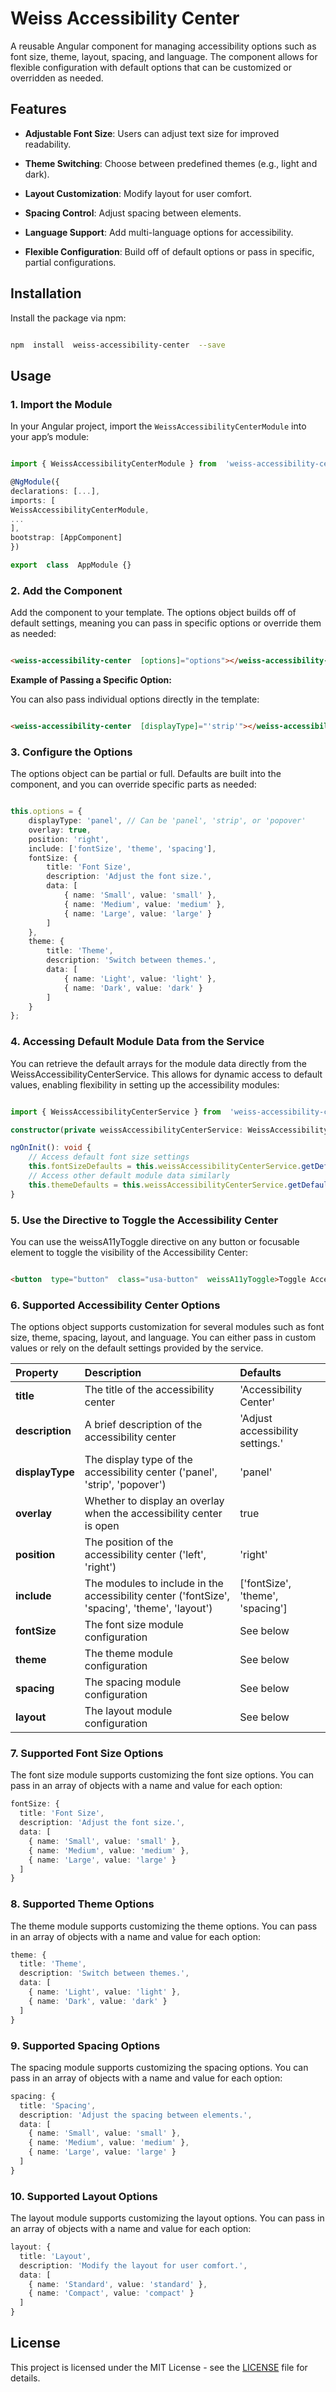 # Weiss Accessibility Center

  
A reusable Angular component for managing accessibility options such as font size, theme, layout, spacing, and language. The component allows for flexible configuration with default options that can be customized or overridden as needed.

  

## Features

  

-  **Adjustable Font Size**: Users can adjust text size for improved readability.

-  **Theme Switching**: Choose between predefined themes (e.g., light and dark).

-  **Layout Customization**: Modify layout for user comfort.

-  **Spacing Control**: Adjust spacing between elements.

-  **Language Support**: Add multi-language options for accessibility.

-  **Flexible Configuration**: Build off of default options or pass in specific, partial configurations.

  

## Installation

  

Install the package via npm:

  

```bash

npm  install  weiss-accessibility-center  --save

```

  

## Usage

### 1. Import the Module

  

In your Angular project, import the `WeissAccessibilityCenterModule` into your app’s module:

  

```typescript

import { WeissAccessibilityCenterModule } from  'weiss-accessibility-center';

@NgModule({
declarations: [...],
imports: [
WeissAccessibilityCenterModule,
...
],
bootstrap: [AppComponent]
})

export  class  AppModule {}

```

  

### 2. Add the Component

  

Add the <weiss-accessibility-center> component to your template. The options object builds off of default settings, meaning you can pass in specific options or override them as needed:

  

```html

<weiss-accessibility-center  [options]="options"></weiss-accessibility-center>

```

  

**Example of Passing a Specific Option:**

You can also pass individual options directly in the template:

  

```html

<weiss-accessibility-center  [displayType]="'strip'"></weiss-accessibility-center>

```

  

### 3. Configure the Options

  

The options object can be partial or full. Defaults are built into the component, and you can override specific parts as needed:

  

```typescript

this.options = {
	displayType: 'panel', // Can be 'panel', 'strip', or 'popover'
	overlay: true,
	position: 'right',
	include: ['fontSize', 'theme', 'spacing'],
	fontSize: {
		title: 'Font Size',
		description: 'Adjust the font size.',
		data: [
			{ name: 'Small', value: 'small' },
			{ name: 'Medium', value: 'medium' },
			{ name: 'Large', value: 'large' }
		]
	},
	theme: {
		title: 'Theme',
		description: 'Switch between themes.',
		data: [
			{ name: 'Light', value: 'light' },
			{ name: 'Dark', value: 'dark' }
		]
	}
};

```

  

### 4. Accessing Default Module Data from the Service

You can retrieve the default arrays for the module data directly from the WeissAccessibilityCenterService. This allows for dynamic access to default values, enabling flexibility in setting up the accessibility modules:

  

```typescript

import { WeissAccessibilityCenterService } from  'weiss-accessibility-center';

constructor(private weissAccessibilityCenterService: WeissAccessibilityCenterService) {}

ngOnInit(): void {
	// Access default font size settings
	this.fontSizeDefaults = this.weissAccessibilityCenterService.getDefaultFontSizeOptions();
	// Access other default module data similarly
	this.themeDefaults = this.weissAccessibilityCenterService.getDefaultThemeOptions();
}

```

  

### 5. Use the Directive to Toggle the Accessibility Center

You can use the weissA11yToggle directive on any button or focusable element to toggle the visibility of the Accessibility Center:

```html

<button  type="button"  class="usa-button"  weissA11yToggle>Toggle Accessibility Center</button>

```
  

### 6. Supported Accessibility Center Options

The options object supports customization for several modules such as font size, theme, spacing, layout, and language. You can either pass in custom values or rely on the default settings provided by the service.

| Property | Description  | Defaults
|:--|:--|:--|
| **title** | The title of the accessibility center | 'Accessibility Center'
| **description** | A brief description of the accessibility center | 'Adjust accessibility settings.'
| **displayType** | The display type of the accessibility center ('panel', 'strip', 'popover') | 'panel'
| **overlay** | Whether to display an overlay when the accessibility center is open | true
| **position** | The position of the accessibility center ('left', 'right') | 'right'
| **include** | The modules to include in the accessibility center ('fontSize', 'spacing', 'theme', 'layout') | ['fontSize', 'theme', 'spacing']
| **fontSize** | The font size module configuration | See below
| **theme** | The theme module configuration | See below
| **spacing** | The spacing module configuration | See below
| **layout** | The layout module configuration | See below

### 7. Supported Font Size Options
The font size module supports customizing the font size options. You can pass in an array of objects with a name and value for each option:

```typescript
fontSize: {
  title: 'Font Size',
  description: 'Adjust the font size.',
  data: [
    { name: 'Small', value: 'small' },
    { name: 'Medium', value: 'medium' },
    { name: 'Large', value: 'large' }
  ]
}
```

### 8. Supported Theme Options
The theme module supports customizing the theme options. You can pass in an array
of objects with a name and value for each option:

```typescript
theme: {
  title: 'Theme',
  description: 'Switch between themes.',
  data: [
    { name: 'Light', value: 'light' },
    { name: 'Dark', value: 'dark' }
  ]
}
```

### 9. Supported Spacing Options
The spacing module supports customizing the spacing options. You can pass in an array of objects with a name and value for each option:

```typescript
spacing: {
  title: 'Spacing',
  description: 'Adjust the spacing between elements.',
  data: [
    { name: 'Small', value: 'small' },
    { name: 'Medium', value: 'medium' },
    { name: 'Large', value: 'large' }
  ]
}
```

### 10. Supported Layout Options
The layout module supports customizing the layout options. You can pass in an array
of objects with a name and value for each option:

```typescript
layout: {
  title: 'Layout',
  description: 'Modify the layout for user comfort.',
  data: [
    { name: 'Standard', value: 'standard' },
    { name: 'Compact', value: 'compact' }
  ]
}
```

## License

This project is licensed under the MIT License - see the [LICENSE](LICENSE) file for details.


